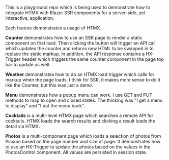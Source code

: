 This is a playground repo which is being used to demonstrate how to integrate HTMX with Blazor SSR components for a server-side, yet interactive, application.

Each feature demonstrates a usage of HTMX.

**Counter** demonstrates how to use an SSR page to render a static component on first load. Then clicking the button will trigger an API call which updates the counter and returns new HTML to be swapped in to replace the static markup. In addition, the API response contains a HX-Trigger header which triggers the same counter component in the page top bar to update as well.

**Weather** demonstrates how to do an HTMX load trigger which calls for markup when the page loads. I think for SSR, it makes more sense to do it like the Counter, but this was just a demo.

**Menu** demonstrates how a popup menu can work. I use GET and PUT methods to map to open and closed states. The thinking was "I get a menu to display" and "I put the menu back".

**Cocktails** is a multi-level HTMX page which searches a remote API for cocktails. HTMX loads the search results and clicking a result loads the detail via HTMX.  

**Photos** is a multi-component page which loads a selection of photos from Picsum based on the page number and size of page. It demonstrates how to use an HX-Trigger to update the photos based on the values in the PhotosControl component. All values are persisted in session state.

